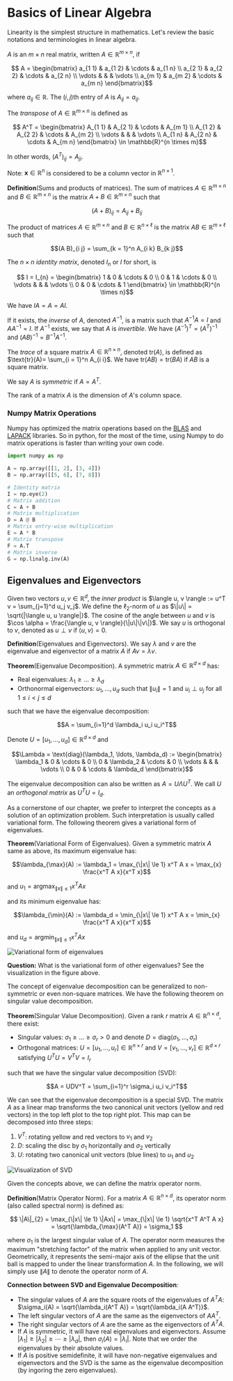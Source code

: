 # Basics of Linear Algebra

Linearity is the simplest structure in mathematics. Let's review the basic notations and terminologies in linear algebra.

$A$ is an $m\times n$ real matrix, written $A\in\mathbb{R}^{m\times n}$, if 

$$ A = \begin{bmatrix} 
a_{1 1}  & a_{1 2} & \cdots & a_{1 n} \\
a_{2 1}  & a_{2 2} & \cdots & a_{2 n} \\
\vdots &         &        & \vdots \\
a_{m 1}  & a_{m 2} & \cdots & a_{m n} 
\end{bmatrix}$$

where $a_{i j}\in\mathbb{R}$. The $(i,j)$th entry of $A$ is $A_{i j} = a_{i j}$.

The *transpose* of $A\in\mathbb{R}^{m \times n}$ is defined as

$$ A^T = \begin{bmatrix}
A_{1 1}  & A_{2 1} & \cdots & A_{m 1} \\
A_{1 2}  & A_{2 2} & \cdots & A_{m 2} \\
\vdots &         &        & \vdots \\
A_{1 n}  & A_{2 n} & \cdots & A_{m n}
\end{bmatrix} \in \mathbb{R}^{n \times m}$$

In other words, $(A^T)_{i j} = A_{j i}$.

Note: $\mathbf{x}\in\mathbb{R}^n$ is considered to be a column vector in $\mathbb{R}^{n\times 1}$.

**Definition**(Sums and products of matrices). The sum of matrices $A \in \mathbb{R}^{m\times n}$ and $B \in \mathbb{R}^{m \times n}$ is the matrix $A + B\in \mathbb{R}^{m \times n}$ such that 

$$(A + B)_{i j} = A_{i j} + B_{i j}$$

The product of matrices $A \in \mathbb{R}^{m\times n}$ and $B \in \mathbb{R}^{n \times \ell}$ is the matrix $AB\in \mathbb{R}^{m \times \ell}$ such that

$$(A B)_{i j} = \sum_{k = 1}^n A_{i k} B_{k j}$$

The $n\times n$ *identity matrix*, denoted $I_{n}$ or $I$ for short, is

$$ I = I_{n} = \begin{bmatrix}
1  & 0 & \cdots & 0 \\
0  & 1 & \cdots & 0 \\
\vdots &         &        & \vdots \\
0  & 0 & \cdots & 1
\end{bmatrix} \in \mathbb{R}^{n \times n}$$

We have $I A = A = A I$.

If it exists, the *inverse* of $A$, denoted $A^{-1}$, is a matrix such that $A^{-1} A = I$ and $A A^{-1} = I$. If $A^{-1}$ exists, we say that $A$ is *invertible*. We have $(A^{-1})^T = (A^T)^{-1}$ and $(A B)^{-1} = B^{-1} A^{-1}$.

The *trace* of a square matrix $A \in \mathbb{R}^{n \times n}$, denoted $\text{tr}(A)$, is defined as $\text{tr}(A)= \sum_{i = 1}^n A_{i i}$. We have $\text{tr}(A B) = \text{tr}(B A)$ if $A B$ is a square matrix.

We say $A$ is *symmetric* if $A = A^T$.

The rank of a matrix $A$ is the dimension of $A$'s column space.

### Numpy Matrix Operations
Numpy has optimized the matrix operations based on the [BLAS](https://en.wikipedia.org/wiki/Basic_Linear_Algebra_Subprograms) and [LAPACK](https://en.wikipedia.org/wiki/LAPACK) libraries. So in python, for the most of the time, using Numpy to do matrix operations is faster than writing your own code.

```python
import numpy as np

A = np.array([[1, 2], [3, 4]])
B = np.array([[5, 6], [7, 8]])

# Identity matrix
I = np.eye(2)
# Matrix addition
C = A + B
# Matrix multiplication
D = A @ B
# Matrix entry-wise multiplication
E = A * B 
# Matrix transpose
F = A.T
# Matrix inverse
G = np.linalg.inv(A)
```

## Eigenvalues and Eigenvectors

Given two vectors $u, v \in \mathbb{R}^d$, the *inner product* is $\langle u, v \rangle := u^T v = \sum_{j=1}^d u_j v_j$. We define the $\ell_2$-norm of $u$ as $\|u\| = \sqrt{|\langle u, u \rangle|}$. The cosine of the angle between $u$ and $v$ is $\cos \alpha = \frac{\langle u, v \rangle}{\|u\|\|v\|}$. We say $u$ is orthogonal to $v$, denoted as $u \perp v$ if $\langle u, v \rangle=0$.



**Definition**(Eigenvalues and Eigenvectors). We say $\lambda$ and $v$ are the eigenvalue and eigenvector of a matrix $A$ if $A v= \lambda v$.

**Theorem**(Eigenvalue Decomposition). A symmetric matrix $A \in \mathbb{R}^{d\times d}$ has:

- Real eigenvalues: $\lambda_1 \ge \ldots \ge \lambda_d$
- Orthonormal eigenvectors: $u_1, \ldots, u_d$ such that $\|u_i\|=1$ and $u_i \perp u_j$ for all $1 \le i < j \le d$

such that we have the eigenvalue decomposition:

$$A = \sum_{i=1}^d \lambda_i u_i u_i^T$$

Denote $U = [u_1, \ldots, u_d] \in \mathbb{R}^{d \times d}$ and

$$\Lambda = \text{diag}(\lambda_1, \ldots, \lambda_d) := \begin{bmatrix}
\lambda_1  & 0 & \cdots & 0 \\
0  & \lambda_2 & \cdots & 0 \\
\vdots &         &        & \vdots \\
0  & 0 & \cdots & \lambda_d
\end{bmatrix}$$

The eigenvalue decomposition can also be written as $A = U\Lambda U^T$. We call $U$ an *orthogonal matrix* as $U^TU = I_d$.

As a cornerstone of our chapter, we prefer to interpret the concepts as a solution of an optimization problem. Such interpretation is usually called variational form. The following theorem gives a variational form of eigenvalues.



**Theorem**(Variational Form of Eigenvalues). Given a symmetric matrix $A$ same as above, its maximum eigenvalue has:

$$\lambda_{\max}(A) := \lambda_1 = \max_{\|x\| \le 1} x^T A x = \max_{x} \frac{x^T A x}{x^T x}$$

and $u_1 = \text{argmax}_{\|x\| \le 1} x^T A x$

and its minimum eigenvalue has:

$$\lambda_{\min}(A) := \lambda_d = \min_{\|x\| \le 1} x^T A x = \min_{x} \frac{x^T A x}{x^T x}$$

and $u_d = \text{argmin}_{\|x\| \le 1} x^T A x$

![Variational form of eigenvalues](./basic_linear_algebra.assets/eigenvalues-landscape.png)

**Question:** What is the variational form of other eigenvalues? See the visualization in the figure above.

The concept of eigenvalue decomposition can be generalized to non-symmetric or even non-square matrices. We have the following theorem on singular value decomposition.


**Theorem**(Singular Value Decomposition). Given a rank $r$ matrix $A \in \mathbb{R}^{n \times d}$, there exist:

- Singular values: $\sigma_1 \ge \ldots \ge \sigma_r >0$ and denote $D = \text{diag}(\sigma_1, \ldots, \sigma_r)$
- Orthogonal matrices: $U = [u_1, \ldots, u_r] \in \mathbb{R}^{n \times r}$ and $V = [v_1, \ldots, v_r] \in \mathbb{R}^{d \times r}$ satisfying $U^T U = V^T V = I_r$

such that we have the singular value decomposition (SVD):

$$A = UDV^T = \sum_{i=1}^r \sigma_i u_i v_i^T$$

We can see that the eigenvalue decomposition is a special SVD. The matrix $A$ as a linear map transforms the two canonical unit vectors (yellow and red vectors) in the top left plot to the top right plot. This map can be decomposed into three steps:
1. $V^T$: rotating yellow and red vectors to $v_1$ and $v_2$
2. $D$: scaling the disc by $\sigma_1$ horizontally and $\sigma_2$ vertically
3. $U$: rotating two canonical unit vectors (blue lines) to $u_1$ and $u_2$

![Visualization of SVD](./basic_linear_algebra.assets/svd.png)





Given the concepts above, we can define the matrix operator norm.


**Definition**(Matrix Operator Norm). For a matrix $A \in \mathbb{R}^{n \times d}$, its operator norm (also called spectral norm) is defined as:

$$
\|A\|_{2} = \max_{\|x\| \le 1} \|Ax\| = \max_{\|x\| \le 1} \sqrt{x^T A^T A x} = \sqrt{\lambda_{\max}(A^T A)} = \sigma_1
$$

where $\sigma_1$ is the largest singular value of $A$. The operator norm measures the maximum "stretching factor" of the matrix when applied to any unit vector. Geometrically, it represents the semi-major axis of the ellipse that the unit ball is mapped to under the linear transformation $A$. In the following, we will simply use $\|A\|$ to denote the operator norm of $A$.

**Connection between SVD and Eigenvalue Decomposition**:

- The singular values of $A$ are the square roots of the eigenvalues of $A^T A$: $\sigma_i(A) = \sqrt{\lambda_i(A^T A)} = \sqrt{\lambda_i(A A^T)}$.
- The left singular vectors of $A$ are the same as the eigenvectors of $A A^T$.
- The right singular vectors of $A$ are the same as the eigenvectors of $A^T A$.
- If $A$ is symmetric, it will have real eigenvalues and eigenvectors. Assume $|\lambda_1| \ge |\lambda_2| \ge \cdots \ge |\lambda_d|$, then $\sigma_i(A) = |\lambda_i|$. Note that we order the eigenvalues by their absolute values.
- If $A$ is positive semidefinite, it will have non-negative eigenvalues and eigenvectors and the SVD is the same as the eigenvalue decomposition (by ingoring the zero eigenvalues).
